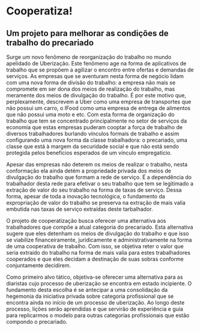 # Cooperatiza!

## Um projeto para melhorar as condições de trabalho do precariado

Surge um novo fenômeno de reorganização do trabalho no mundo apelidado de Uberização. Este fenômeno age na forma de aplicativos de trabalho que se propõem a agilizar o encontro entre ofertas e demandas de serviços. As empresas que se aventuram nesta forma de negócio lidam com uma nova forma de divisão do trabalho: a empresa não mais se compromete em ser dona dos meios de realização do trabalho, mas meramente dos meios de divulgação do trabalho. É por este motivo que, perplexamente, descrevem a Uber como uma empresa de transportes que não possui um carro, o IFood como uma empresa de entrega de alimentos que não possui uma moto e etc. Com esta forma de organização do trabalho que tem se concentrado principalmente no setor de serviços da economia que estas empresas puderam cooptar a força de trabalho de diversos trabalhadores burlando vínculos formais de trabalho e assim configurando uma nova forma da classe trabalhadora: o precariado, uma classe que está à margem da securidade social e que não está sendo protegida pelos benefícios esperados de um vínculo empregatício.

Apesar das empresas não deterem os meios de realizar o trabalho, nesta conformação ela ainda detém a propriedade privada dos meios de divulgação do trabalho que formam a rede de serviço. É a dependência do trabalhador desta rede para efetivar o seu trabalho que tem se legitimado a extração de valor do seu trabalho na forma de taxas de serviço. Dessa forma, apesar de toda a inovação tecnológica, o fundamento da expropriação de valor do trabalho se preserva na extração de mais valia embutida nas taxas de serviço extraídas deste tarbalhador.

O projeto de cooperatização busca oferecer uma alternativa aos trabalhadores que compõe a atual categoria do precariado. Esta alternativa sugere que eles detenham os meios de divulgação do trabalho e que isso se viabilize financeiramente, juridicamente e administrativamente na forma de uma cooperativa de trabalho. Com isso, se objetiva reter o valor que seria extraído do trabalho na forma de mais valia para estes trabalhadores cooperados e que eles decidam a destinação de suas sobras conforme conjuntamente decidirem.

Como primeiro alvo tático, objetiva-se oferecer uma alternativa para as diaristas cujo processo de uberização se encontra em estado incipiente. O fundamento desta escolha é se antecipar a uma consolidação da hegemonia da iniciativa privada sobre categoria profissional que se encontra ainda no início de um processo de uberização. Ao longo deste processo, lições serão aprendidas e que servirão de experiência e guia para replicarmos o modelo para outras categorias profissionais que estão compondo o precariado.
